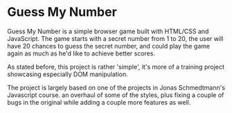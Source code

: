 # Guess My Number

Guess My Number is a simple browser game built with HTML/CSS and JavaScript.
The game starts with a secret number from 1 to 20, the user will have 20 chances to guess the secret number, and could play the game again as much as he'd like to achieve better scores.

As stated before, this project is rather 'simple', it's more of a training project showcasing especially DOM manipulation.

The project is largely based on one of the projects in Jonas Schmedtmann's Javascript course. an overhaul of some of the styles, plus fixing a couple of bugs in the original while adding a couple more features as well.
